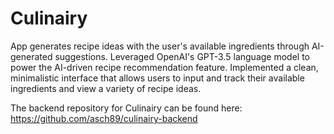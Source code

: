 # Culinairy
App generates recipe ideas with the user's available ingredients through AI-generated suggestions.
Leveraged OpenAI's GPT-3.5 language model to power the AI-driven recipe recommendation feature.
Implemented a clean, minimalistic interface that allows users to input and track their available ingredients and view a variety of recipe ideas.

The backend repository for Culinairy can be found here: https://github.com/asch89/culinairy-backend
